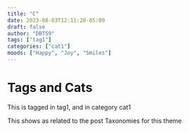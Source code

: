 ```yaml
---
title: "C"
date: 2023-08-03T12:11:28-05:00
draft: false
author: "DBT59"
tags: ["tag1"]
categories: ["cat1"]
moods: ["Happy", "Joy", "Smiles"]
---
```


# Tags and Cats

This is tagged in tag1, and in category cat1

This shows as related to the post Taxonomies for this theme